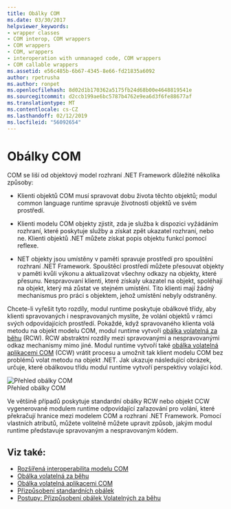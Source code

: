 ```yaml
---
title: Obálky COM
ms.date: 03/30/2017
helpviewer_keywords:
- wrapper classes
- COM interop, COM wrappers
- COM wrappers
- COM, wrappers
- interoperation with unmanaged code, COM wrappers
- COM callable wrappers
ms.assetid: e56c485b-6b67-4345-8e66-fd21835a6092
author: rpetrusha
ms.author: ronpet
ms.openlocfilehash: 8d02d1b170362a5175fb24d68b00e4648819541e
ms.sourcegitcommit: d2ccb199ae6bc5787b4762e9ea6d3f6fe88677af
ms.translationtype: MT
ms.contentlocale: cs-CZ
ms.lasthandoff: 02/12/2019
ms.locfileid: "56092654"
---
```

# <a name="com-wrappers"></a>Obálky COM
COM se liší od objektový model rozhraní .NET Framework důležité několika způsoby:  
  
-   Klienti objektů COM musí spravovat dobu života těchto objektů; modul common language runtime spravuje životnosti objektů ve svém prostředí.  
  
-   Klienti modelu COM objekty zjistit, zda je služba k dispozici vyžádáním rozhraní, které poskytuje služby a získat zpět ukazatel rozhraní, nebo ne. Klienti objektů .NET můžete získat popis objektu funkcí pomocí reflexe.  
  
-   NET objekty jsou umístěny v paměti spravuje prostředí pro spouštění rozhraní .NET Framework. Spouštěcí prostředí můžete přesouvat objekty v paměti kvůli výkonu a aktualizovat všechny odkazy na objekty, které přesunu. Nespravovaní klienti, které získaly ukazatel na objekt, spoléhají na objekt, který má zůstat ve stejném umístění. Tito klienti mají žádný mechanismus pro práci s objektem, jehož umístění nebyly odstraněny.  
  
 Chcete-li vyřešit tyto rozdíly, modul runtime poskytuje obálkové třídy, aby klienti spravovaných i nespravovaných myslíte, že volání objektů v rámci svých odpovídajících prostředí. Pokaždé, když spravovaného klienta volá metodu na objekt modelu COM, modul runtime vytvoří [obálka volatelná za běhu](runtime-callable-wrapper.md) (RCW). RCW abstraktní rozdíly mezi spravovanými a nespravovanými odkaz mechanismy mimo jiné. Modul runtime vytvoří také [obálka volatelná aplikacemi COM](com-callable-wrapper.md) (CCW) vrátit procesu a umožnit tak klient modelu COM bez problémů volat metodu na objekt .NET. Jak ukazuje následující obrázek, určuje, které obálkovou třídu modul runtime vytvoří perspektivy volající kód.  
  
 ![Přehled obálky COM](media/bidirectional.gif "obousměrné")  
Přehled obálky COM  
  
 Ve většině případů poskytuje standardní obálky RCW nebo objekt CCW vygenerované modulem runtime odpovídající zařazování pro volání, které překračují hranice mezi modelem COM a rozhraní .NET Framework. Pomocí vlastních atributů, můžete volitelně můžete upravit způsob, jakým modul runtime představuje spravovaným a nespravovaným kódem.  
  
## <a name="see-also"></a>Viz také:
- [Rozšířená interoperabilita modelu COM](https://docs.microsoft.com/previous-versions/dotnet/netframework-4.0/bd9cdfyx(v=vs.100))
- [Obálka volatelná za běhu](runtime-callable-wrapper.md)
- [Obálka volatelná aplikacemi COM](com-callable-wrapper.md)
- [Přizpůsobení standardních obálek](https://docs.microsoft.com/previous-versions/dotnet/netframework-4.0/h7hx9abd(v=vs.100))
- [Postupy: Přizpůsobení obálek Volatelných za běhu](https://docs.microsoft.com/previous-versions/dotnet/netframework-4.0/56kh4hy7(v=vs.100))
